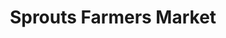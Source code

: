 ---
title: "Sprouts Farmers Market"
url: /austin/sprouts-farmers-market-barbara-jordan-boulevard/
shop: supermarket
---